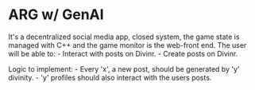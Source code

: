 # ARG w/ GenAI


It's a decentralized social media app, closed system, the game state is managed with C++ and the game monitor is the web-front end.
The user will be able to:
      - Interact with posts on Divinr.
      - Create posts on Divinr.

Logic to implement:
      - Every 'x', a new post, should be generated by 'y' divinity.
      - 'y' profiles should also interact with the users posts.
